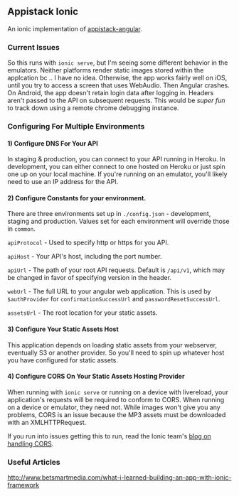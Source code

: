## Appistack Ionic

An ionic implementation of [appistack-angular](https://github.com/appistack/appistack-ng).

### Current Issues

So this runs with `ionic serve`, but I'm seeing some different behavior in the emulators.  Neither platforms render
static images stored within the applcation bc .. I have no idea.  Otherwise, the app works fairly well on iOS, until
you try to access a screen that uses WebAudio.  Then Angular crashes.  On Android, the app doesn't retain login data
after logging in.  Headers aren't passed to the API on subsequent requests.  This would be *super fun* to track down
using a remote chrome debugging instance.

### Configuring For Multiple Environments

#### 1) Configure DNS For Your API

In staging & production, you can connect to your API running in Heroku.  In development, you can either connect to one
hosted on Heroku or just spin one up on your local machine.  If you're running on an emulator, you'll likely need to
use an IP address for the API.

#### 2) Configure Constants for your environment.

There are three environments set up in `./config.json` - development, staging and production.  Values set for each
environment will override those in `common`.

`apiProtocol` - Used to specify http or https for you API.

`apiHost` - Your API's host, including the port number.

`apiUrl` - The path of your root API requests.  Default is `/api/v1`, which may be changed in favor of specifying version in the header.

`webUrl` - The full URL to your angular web application.  This is used by `$authProvider` for  `confirmationSuccessUrl` and `passwordResetSuccessUrl`.

`assetsUrl` - The root location for your static assets.

#### 3) Configure Your Static Assets Host

This application depends on loading static assets from your webserver, eventually S3 or another provider.  So you'll need
  to spin up whatever host you have configured for static assets.

#### 4) Configure CORS On Your Static Assets Hosting Provider

When running with `ionic serve` or running on a device with livereload, your application's requests will be required
to conform to CORS.  When running on a device or emulator, they need not.  While images won't give you any problems, CORS
is an issue because the MP3 assets must be downloaded with an XMLHTTPRequest.

If you run into issues getting this to run, read the Ionic team's [blog on handling CORS](http://blog.ionic.io/handling-cors-issues-in-ionic/).

### Useful Articles

http://www.betsmartmedia.com/what-i-learned-building-an-app-with-ionic-framework